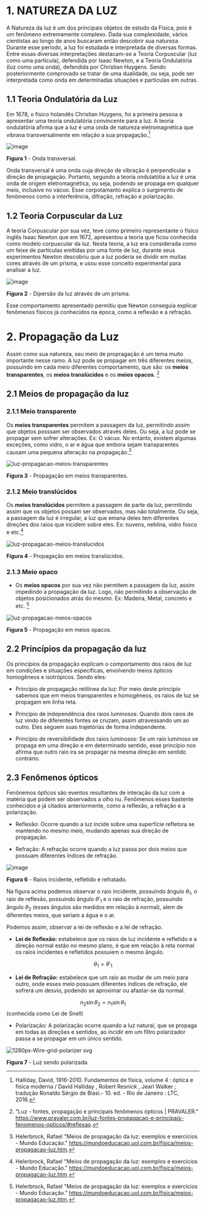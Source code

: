  # 1. NATUREZA DA LUZ
 
A Natureza da luz é um dos principais objetos de estudo da Física, pois é um fenômeno extremamente complexo. Dada sua complexidade, vários cientistas ao longo de anos buscaram então descobrir sua natureza. Durante esse período, a luz foi estudada e interpretada de diversas formas. Entre essas diversas interpretações destacam-se a Teoria Corpuscular (luz como uma particula), defendida por Isaac Newton, e a Teoria Ondulatória (luz como uma onda), defendida por Christian Huygens. Sendo posteriormente comprovado se tratar de uma dualidade, ou seja, pode ser interpretada como onda em determinadas situações e particulas em outras.

## 1.1 Teoria Ondulatória da Luz

Em 1678, o físico holandês Christian Huygens, foi a primeira pessoa a apresentar uma teoria ondulatória convincente para a luz. A teoria ondulatória afirma que a luz é uma onda de natureza eletromagnética que vibrava transversalmente em relação a sua propagação.[^1]

![image](https://user-images.githubusercontent.com/118854820/207201242-debd7958-f2d4-421c-b688-2638e4f2a304.png)

**Figura 1** - Onda transversal.

Onda transversal é uma onda cuja direção de vibração é perpendicular a direção de propagação. Portanto, segundo a teoria ondulatótia a luz é uma onda de origem eletromagnética, ou seja, podendo se propaga em qualquer meio, inclusive no vácuo. Esse corpotamanto explica o surgimento de fenômenos como a interferência, difração, refração e polarização.

## 1.2 Teoria Corpuscular da Luz

A teoria Corpuscular por sua vez, teve como primeiro representante o físico inglês Isaac Newton que em 1672, apresentou a teoria que ficou conhecida como modelo corpuscular da luz. Nesta teoria, a luz era considerada como um feixe de partículas emitidas por uma fonte de luz, durante seus experimentos Newton descobriu que a luz poderia se dividir em muitas cores através de um prisma, e usou esse conceito experimental para analisar a luz.

![image](https://user-images.githubusercontent.com/118854820/207229200-574a82dd-9412-4e74-ba0e-db645e468e7f.png)

**Figura 2** - Dipersão da luz através de um prisma.

Esse comportamento apresentado permitiu que Newton conseguia explicar fenômenos físicos já conhecidos na época, como a reflexão e a refração.

# 2. Propagação da Luz

Assim como sua natureza, seu meio de propragação é um tema muito importante nesse ramo. A luz pode se propagar em três diferentes meios, possuindo em cada meio diferentes comportamento, que são: os **meios transparentes**, os **meios translúcidos** e os **meios opacos**. [^2]

## 2.1 Meios de propagação da luz

### 2.1.1 Meio transparente 
Os **meios transparentes** permitem a passagem da luz, permitindo assim que objetos posssam ser observados através deles. Ou seja, a luz pode se propagar sem sofrer alterações. Ex: O vácuo.
No entanto, existem algumas exceções, como vidro, o ar e água que embora sejam transparentes causam uma pequena alteração na propagação.[^3]

![luz-propagacao-meios-transparentes](https://user-images.githubusercontent.com/118854820/207232731-c97b17b5-0d64-4cb9-93cf-c81e6a61d647.png)

**Figura 3** - Propagação em meios transparentes.

### 2.1.2 Meio translúcidos
Os **meios translúcidos** permitem a passagem de parte da luz, permitindo assim que os objetos possam ser observados, mas não totalmente. Ou seja, a passagem da luz é irregular, a luz que emana deles tem diferentes direções dos raios que incidem sobre eles. Ex: nuvens, neblina, vidro fosco e etc.[^3]

![luz-propagacao-meios-translucidos](https://user-images.githubusercontent.com/118854820/207236233-b363e60d-65b3-46c9-89a2-ab1b65deb97a.png)

**Figura 4** - Propagação em meios translúcidos.

### 2.1.3 Meio opaco
* Os **meios opacos** por sua vez não permitem a passagem da luz, assim impedindo a propagação da luz. Logo, não permitindo a observação de objetos posicionados atrás do mesmo. Ex: Madeira, Metal, concreto e etc. [^3]

![luz-propagacao-meios-opacos](https://user-images.githubusercontent.com/118854820/207237131-e311fdb0-40fa-4f72-97d4-da6cfa1cabcc.png)

**Figura 5** - Propagação em meios opacos.

## 2.2 Princípios da propagação da luz

Os princípios da propagação explicam o comportamento dos raios de luz em condições e situações específicas, envolvendo meios ópticos homogêneos e isotrópicos. Sendo eles: 

* Princípio de propagação retilínea da luz: Por meio deste princípio sabemos que em meios transparentes e homogêneos, os raios de luz se propagam em linha reta.

* Princípio de independência dos raios luminosos: Quando dois raios de luz vindo de diferentes fontes se cruzam, assim atravessando um ao outro. Eles seguem suas trajetórias de forma independente.
* Princípio de reversibilidade dos raios luminosos: Se um raio luminoso se propaga em uma direção e em determinado sentido, esse princípio nos afirma que outro raio ira se propagar na mesma direção em sentido contrário.

## 2.3 Fenômenos ópticos

Fenônemos ópticos são eventos resultantes de interação da luz com a matéria que podem ser observados a olho nu. Fenômenos esses bastente conhecidos e já citados anteriormente, como a reflexão, a refração e a polarização.

* Reflexão: Ocorre quando a luz incide sobre uma superfície refletora se mantendo no mesmo meio, mudando apenas sua direção de propagação.

* Refração: A refração ocorre quando a luz passa por dois meios que possuam diferentes índices de refração.

![image](https://user-images.githubusercontent.com/118854820/207246335-ebe37ec6-59b2-4398-8ef3-81018dd7c724.png)

**Figura 6** - Raios incidente, refletido e refratado.

Na figura acima podemos observar o raio incidente, possuindo ângulo $\theta_1$, o raio de reflexão, possuindo ângulo $\theta'_1$ e o raio de refração, possuindo ângulo $\theta_2$ (esses ângulos são medidos em relação à normal), alem de diferentes meios, que seriam a água e o ar.

Podemos assim, observar a lei de reflexão e a lei de refração.

* **Lei de Reflexão:** estabelece que os raios de luz incidente e refletido e a direção normal estão no mesmo plano, é que  em relação à reta normal os raios incidentes e refletidos possuiem o mesmo ângulo.

$$\theta_1=\theta'_1$$

* **Lei de Refração:** estabelece que um raio ao mudar de um meio para outro, onde esses meio possuam diferentes índices de refração, ele sofrerá um desvio, podendo se aproximar ou afastar-se da normal.

$$n_2\sin\theta_2=n_1\sin\theta_1$$ (conhecida como Lei de Snell)

* Polarização: A polarização ocorre quando a luz natural, que se propaga em todas as direções e sentidos, ao incidir em um filtro polarizador passa a se propagar em um único sentido.

![1280px-Wire-grid-polarizer svg](https://user-images.githubusercontent.com/118854820/207252066-3c8f1b0e-ecc2-45ba-9f65-c5ede5b3ae61.png)

**Figura 7** - Luz sendo polarizada.

[^1]:Halliday, David, 1916-2010. Fundamentos de física, volume 4 : óptica e física moderna / David Halliday , Robert Resnick , Jearl Walker ; tradução Ronaldo Sérgio de Biasi.- 10. ed. - Rio de Janeiro : LTC, 2016.
[^2]:"Luz - fontes, propagação e principais fenômenos ópticos | PRAVALER." https://www.pravaler.com.br/luz-fontes-propagacao-e-principais-fenomenos-opticos/#reflexao.
[^3]:Helerbrock, Rafael "Meios de propagação da luz: exemplos e exercícios - Mundo Educação." https://mundoeducacao.uol.com.br/fisica/meios-propagacao-luz.htm.
